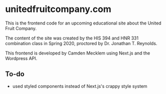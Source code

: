 # unitedfruitcompany.com

This is the frontend code for an upcoming educational site about the United Fruit Company.

The content of the site was created by the HIS 394 and HNR 331 combination class in Spring 2020, proctored by Dr. Jonathan T. Reynolds.

This frontend is developed by Camden Mecklem using Next.js and the Wordpress API.

## To-do

* used styled components instead of Next.js's crappy style system
